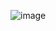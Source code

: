 ![image](https://github.com/Naresh2219/portfolio-s/assets/124749877/0416a3d8-daf8-4fb9-b2e7-949d26725aae)

